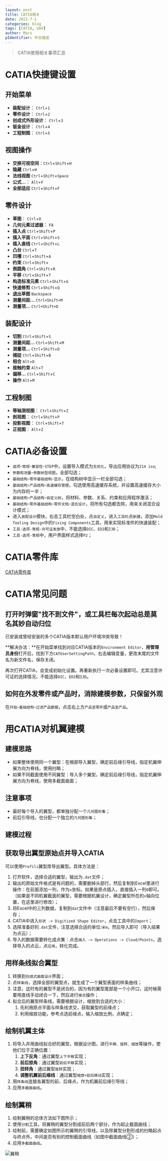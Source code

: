 ```yaml
---
layout: post
title: CATIA相关
date: 2022-7-1
categories: blog
tags: [CATIA, UAV]
author: Mars
pIdentifier: 中文缩进
---
```


> CATIA使用相关事项汇总

# CATIA快捷键设置
## 开始菜单
- **装配设计**： `Ctrl`+`1`
- **零件设计**： `Ctrl`+`2`
- **创成式外形设计**： `Ctrl`+`3`
- **钣金设计**： `Ctrl`+`4`
- **工程制图**： `Ctrl`+`5`

## 视图操作
- **交换可视空间**：`Ctrl`+`Shift`+`H`
- **隐藏**	`Ctrl`+`H`
- **法线视图**	`Ctrl`+`Shift`+`Space`
- **公式...**： `Alt`+`F`
- **全部适应**	`Ctrl`+`Shift`+`F`

## 零件设计
- **草图**： `Ctrl`+`D`
- **几何元素过滤器**： `F8`
- **插入点**	`Ctrl`+`Shift`+`P`
- **插入平面**	`Ctrl`+`Shift`+`S`
- **插入直线**	`Ctrl`+`Shift`+`L`
- **凸台**	`Ctrl`+`T`
- **凹槽**	`Ctrl`+`Shift`+`A`
- **约束**	`Ctrl`+`Shift`+
- **倒圆角**	`Ctrl`+`Shift`+`R`
- **平移**	`Ctrl`+`Shift`+`T`
- **构造标准元素**	`Ctrl`+`Shift`+`G`
- **快速修剪**	`Ctrl`+`Shift`+`Q`
- **退出草图**	`Backspace`
- **测量间距...** `Ctrl+Shift+M`
- **测量项...** `Ctrl+Shift+D`

## 装配设计
- **切割**	`Ctrl`+`Shift`+`S`
- **测量间距...** `Ctrl`+`Shift`+`M`
- **测量项...** `Ctrl`+`Shift`+`D`
- **捕捉** `Ctrl`+`Shift`+`B`
- **相合** `Alt`+`D`
- **接触约束** `Alt`+`T`
- **偏移...** `Ctrl`+`Shift`+`C`
- **操作** `Alt`+`M`

## 工程制图
- **等轴测视图**： `Ctrl`+`Shift`+`Z`
- **剖视图**： `Ctrl`+`Shift`+`P`
- **投影视图**： `Ctrl`+`Shift`+`T`
- **正视图**： `Alt`+`Z`

# CATIA必备设置
- `选项`-`常规`-`兼容性`-`STEP`中，设置导入模式为`无优化`，导出应用协议为`214 iso`;
- `参数和测量`-`参数树型视图`，全部勾选；
- `基础结构`-`零件基础结构`-`显示`，在结构树中显示一栏全部勾选；
- `基础结构`-`产品结构`-`高速缓存管理`，勾选使用高速缓存系统，并设置高速缓存大小为内存的一半；
- `基础结构`-`产品结构`-`自定义树`，将材料、参数、关系、约束和应用程序激活；
- `基础结构`-`零件基础结构`-`零件文档`-`混合设计`，将所有勾选都去除，用来关闭混合设计模式；
- 进入`装配设计`模块，右击工具栏空白处，点`自定义`，进入`工具栏`点`新建`，添加`Mold Tooling Design`中的`Fixing Components`工具，用来实现标准件的快速装配；
- `工具-选项-常规-许可证发放`中，不能选择`DIC`、`ED2`和`I3D`；
- `工具-选项-常规`中，用户界面样式选择`P2`；

# CATIA零件库
[CATIA零件库](/assets/Files/Catia超级副本.zip)

# CATIA常见问题
## 打开时弹窗"找不到文件"，或工具栏每次起动总是莫名其妙自动归位

已安装或曾经安装的多个CATIA版本默认用户环境冲突导致！

**解决办法：**在开始菜单找到对应CATIA版本的`Environment Editor`，**用管理员身份**打开后，找到下方`CATUserSettingPath`，右击编辑变量，更改末尾的文件名为新文件名，保存关闭。

再次打开CATIA，会变成初始化设置。再重新执行一次必备设置即可。尤其注意许可证的选择情况，不能选择`DIC`、`ED2`和`I3D`。

## 如何在外发零件或产品时，消除建模参数，只保留外观

在`开始`-`基础结构`-`过滤产品数据`，点击右上方`产品至零件`或`产品至产品`。

# 用CATIA对机翼建模
## 建模思路

- 如果整体使用同一个翼型：在根部导入翼型，确定前后缘引导线，指定机翼伸展方向为脊线，使用扫略；
- 如果不同截面使用不同翼型：导入多个翼型，确定前后缘引导线，指定机翼伸展方向为脊线，使用多截面曲面；

## 注意事项

- 最好每个导入的翼型，都单独分配一个`几何图形集`；
- 前后引导线，也分配一个独立的`几何图形集`；

## 建模过程

## 获取导出翼型原始点并导入CATIA

可以使用`Profili`翼型库导出翼型。具体方法是：

1. 打开软件，选择合适的翼型，输出为`.dat`文件；
2. 输出的原始文件格式是有问题的，需要删掉头部行，然后复制到Excel里进行操作：在前面添加一列，作为`x`坐标。如果是原点插入，直接插入一列`0`即可。（如果是不同机翼截面的翼型，需要根据机翼设计，确定翼型所在的`x`轴向位置，在这里进行修改）；
3. 将Excel中的三列数据，复制到`dat`文件中（注意最后不要有空行），然后保存；
4. CATIA中进入`形状 -> Digitized Shape Editor`，点击工具中的`Import`；
5. 选择准备好的`.dat`文件，注意选择合适的单位:`米m`，然后导入即可（导入结果为点云）；
6. 导入的数据需要转化成点集：点击`插入 -> Operations -> Cloud/Points`，选择导入的点云，点`应用`，转化完成。

## 用样条线拟合翼型

1. 转换到`创成式曲面设计`界面；
2. 点`样条线`，选择全部的翼型点，就生成了一个翼型表面的样条曲线；
3. 注意，这时有的翼型不是闭合的，因为有的翼型尾部是一个小开口，这时候需要用直线手动闭合一下，然后进行`接合`操作；
4. 拟合后的翼型样条线，需要根据设计，缩放到合适的大小：
   1. 先利用原点平面与样条线求交，获取翼型的前缘点；
   2. 利用缩放功能，参考点选前缘点，输入缩放比例，点确定；

## 绘制机翼主体

1. 将导入并用曲线拟合好的翼型，根据设计图，进行`平移、旋转、缩放`等操作，使他们位于正确位置：
   1. **上下反角**：通过翼型`上下平移`实现；
   2. **前后掠角**：通过翼型`前后平移`实现；
   3. **扭转角**：通过翼型`旋转`实现；
   4. **调整机翼前后缘线**：通过翼型`缩放+前后移动`实现；
2. 用`样条线`连接各翼型的前、后缘点，作为机翼前后缘引导线； 
3. 应用`多截面曲线`。

## 绘制翼稍

1. 绘制翼稍的总体方法如下图所示；
2. 使用`分割`工具，将翼稍的翼型分割成前后两个部分，作为起止截面曲线；
3. 绘制前，需要确定如图所示的翼稍的引导线，以及除翼型分割形成的扫略起点与终点外，中间是否有别的控制截面曲线（如图中截面曲线②）；
4. 应用`多截面曲线`。

![翼稍](/assets/posts/61.png)